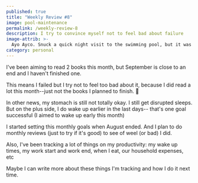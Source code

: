 ```yaml
---
published: true
title: "Weekly Review #8"
image: pool-maintenance
permalink: /weekly-review-8
description: I try to convince myself not to feel bad about failure
image-attrib: >-
  Ayo Ayco. Snuck a quick night visit to the swimming pool, but it was being cleaned 😅
category: personal
---
```


I've been aiming to read 2 books this month, but September is close to an end and I haven't finished one.<!--more-->

This means I failed but I try not to feel too bad about it, because I did read a lot this month--just not the books I planned to finish. 🤣

In other news, my stomach is still not totally okay. I still get disrupted sleeps. But on the plus side, I do wake up earlier in the last days-- that's one goal successful (I aimed to wake up early this month)

I started setting this monthly goals when August ended. And I plan to do monthly reviews (just to try if it's good) to see of weel (or bad) I did.

Also, I've been tracking a lot of things on my productivity: my wake up times, my work start and work end, when I eat, our household expenses, etc

Maybe I can write more about these things I'm tracking and how I do it next time.
